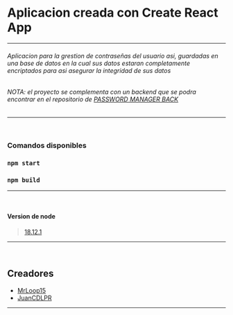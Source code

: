 # Aplicacion creada con Create React App

---

###### Aplicacion para la grestion de contraseñas del usuario asi, guardadas en una base de datos en la cual sus datos estaran completamente encriptados para asi asegurar la integridad de sus datos

###### NOTA: el proyecto se complementa con un backend que se podra encontrar en el repositorio de [PASSWORD MANAGER BACK](https://github.com/JuanCDLPR/password_manager_back)

---

<br>

### Comandos disponibles

### `npm start`

### `npm build`

---

<br>

#### Version de node

> [18.12.1](https://nodejs.org/en/download/package-manager)

---

<br>

## Creadores

- [MrLoop15](https://github.com/Mrloop15)
- [JuanCDLPR](https://github.com/JuanCDLPR)

---
